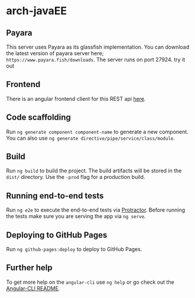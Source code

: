 # arch-javaEE

## Payara
This server uses Payara as its glassfish implementation. You can download the latest version of payara server here; `https://www.payara.fish/downloads`.
The server runs on port 27924. try it out

## Frontend
There is an angular frontend client for this REST api [here](https://github.com/phek/arch-angular).

## Code scaffolding

Run `ng generate component component-name` to generate a new component. You can also use `ng generate directive/pipe/service/class/module`.

## Build

Run `ng build` to build the project. The build artifacts will be stored in the `dist/` directory. Use the `-prod` flag for a production build.

## Running end-to-end tests

Run `ng e2e` to execute the end-to-end tests via [Protractor](http://www.protractortest.org/).
Before running the tests make sure you are serving the app via `ng serve`.

## Deploying to GitHub Pages

Run `ng github-pages:deploy` to deploy to GitHub Pages.

## Further help

To get more help on the `angular-cli` use `ng help` or go check out the [Angular-CLI README](https://github.com/angular/angular-cli/blob/master/README.md).
